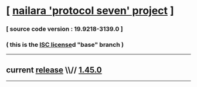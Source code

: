 
# [ [nailara 'protocol seven' project](http://src.nailara.net/) ]

### [ source code version : 19.9218-3139.0 ]

### ( this is the [ISC license](license)d "base" branch )
---
## current [release](https://github.com/anotherlink/nailara/releases) \\\\// [1.45.0](https://github.com/anotherlink/nailara/releases/tag/1.45.0)
---
